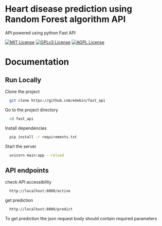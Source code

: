 

# Heart disease prediction using Random Forest algorithm API

API powered using python Fast API


[![MIT License](https://img.shields.io/badge/License-MIT-green.svg)](https://choosealicense.com/licenses/mit/)
[![GPLv3 License](https://img.shields.io/badge/License-GPL%20v3-yellow.svg)](https://opensource.org/licenses/)
[![AGPL License](https://img.shields.io/badge/license-AGPL-blue.svg)](http://www.gnu.org/licenses/agpl-3.0)


# Documentation

## Run Locally

Clone the project

```bash
  git clone https://github.com/e4ebin/fast_api
```

Go to the project directory

```bash
  cd fast_api
```

Install dependencies

```bash
  pip install -r requirements.txt
```

Start the server

```bash
  uvicorn main:app --reload
```

## API endpoints

check API accessibility

```bash
  http://localhost:8000/active
```
get prediction

```bash
  http://localhost:8000/predict
```
To get prediction the json request body should contain required parameters 
